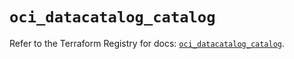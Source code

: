 # `oci_datacatalog_catalog`

Refer to the Terraform Registry for docs: [`oci_datacatalog_catalog`](https://registry.terraform.io/providers/oracle/oci/6.18.0/docs/resources/datacatalog_catalog).
